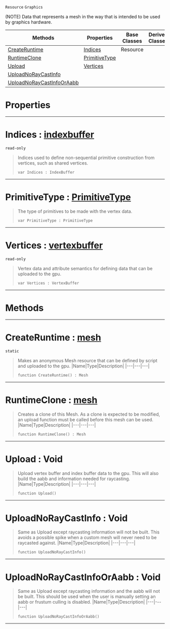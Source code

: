  `Resource` `Graphics`



(NOTE) Data that represents a mesh in the way that is intended to be used by graphics hardware.

|Methods|Properties|Base Classes|Derived Classes|
|---|---|---|---|
|[ CreateRuntime](https://github.com/ArendDanielek/ZeroDocsTest/blob/master/code_reference/class_reference/mesh.markdown#createruntime-zero-engin)|[ Indices](https://github.com/ArendDanielek/ZeroDocsTest/blob/master/code_reference/class_reference/mesh.markdown#indices-zero-engine-docu)|Resource| |
|[ RuntimeClone](https://github.com/ArendDanielek/ZeroDocsTest/blob/master/code_reference/class_reference/mesh.markdown#runtimeclone-zero-engine)|[ PrimitiveType](https://github.com/ArendDanielek/ZeroDocsTest/blob/master/code_reference/class_reference/mesh.markdown#primitivetype-zero-engin)| | |
|[ Upload](https://github.com/ArendDanielek/ZeroDocsTest/blob/master/code_reference/class_reference/mesh.markdown#upload-void)|[ Vertices](https://github.com/ArendDanielek/ZeroDocsTest/blob/master/code_reference/class_reference/mesh.markdown#vertices-zero-engine-doc)| | |
|[ UploadNoRayCastInfo](https://github.com/ArendDanielek/ZeroDocsTest/blob/master/code_reference/class_reference/mesh.markdown#uploadnoraycastinfo-void)| | | |
|[ UploadNoRayCastInfoOrAabb](https://github.com/ArendDanielek/ZeroDocsTest/blob/master/code_reference/class_reference/mesh.markdown#uploadnoraycastinfooraab)| | | |


 #  Properties


---  
 #  Indices : [indexbuffer](https://github.com/ArendDanielek/ZeroDocsTest/blob/master/code_reference/class_reference/indexbuffer.markdown)

 `read-only`

> Indices used to define non-sequential primitive construction from vertices, such as shared vertices.
> ``` lang=cpp, name=Zilch
> var Indices : IndexBuffer


---  
 #  PrimitiveType : [PrimitiveType](https://github.com/ArendDanielek/ZeroDocsTest/blob/master/code_reference/enum_reference.markdown#primitivetype)

> The type of primitives to be made with the vertex data.
> ``` lang=cpp, name=Zilch
> var PrimitiveType : PrimitiveType


---  
 #  Vertices : [vertexbuffer](https://github.com/ArendDanielek/ZeroDocsTest/blob/master/code_reference/class_reference/vertexbuffer.markdown)

 `read-only`

> Vertex data and attribute semantics for defining data that can be uploaded to the gpu.
> ``` lang=cpp, name=Zilch
> var Vertices : VertexBuffer


---  
 #  Methods


---  
 #  CreateRuntime : [mesh](https://github.com/ArendDanielek/ZeroDocsTest/blob/master/code_reference/class_reference/mesh.markdown)

 `static`

> Makes an anonymous Mesh resource that can be defined by script and uploaded to the gpu.
> |Name|Type|Description|
> |---|---|---|
> ``` lang=cpp, name=Zilch
> function CreateRuntime() : Mesh
> ``` 


---  
 #  RuntimeClone : [mesh](https://github.com/ArendDanielek/ZeroDocsTest/blob/master/code_reference/class_reference/mesh.markdown)

> Creates a clone of this Mesh. As a clone is expected to be modified, an upload function must be called before this mesh can be used.
> |Name|Type|Description|
> |---|---|---|
> ``` lang=cpp, name=Zilch
> function RuntimeClone() : Mesh
> ``` 


---  
 #  Upload : Void

> Upload vertex buffer and index buffer data to the gpu. This will also build the aabb and information needed for raycasting.
> |Name|Type|Description|
> |---|---|---|
> ``` lang=cpp, name=Zilch
> function Upload()
> ``` 


---  
 #  UploadNoRayCastInfo : Void

> Same as Upload except raycasting information will not be built. This avoids a possible spike when a custom mesh will never need to be raycasted against.
> |Name|Type|Description|
> |---|---|---|
> ``` lang=cpp, name=Zilch
> function UploadNoRayCastInfo()
> ``` 


---  
 #  UploadNoRayCastInfoOrAabb : Void

> Same as Upload except raycasting information and the aabb will not be built. This should be used when the user is manually setting an aabb or frustum culling is disabled.
> |Name|Type|Description|
> |---|---|---|
> ``` lang=cpp, name=Zilch
> function UploadNoRayCastInfoOrAabb()
> ``` 


---  
 
  
  
  
  
  
  
  

 